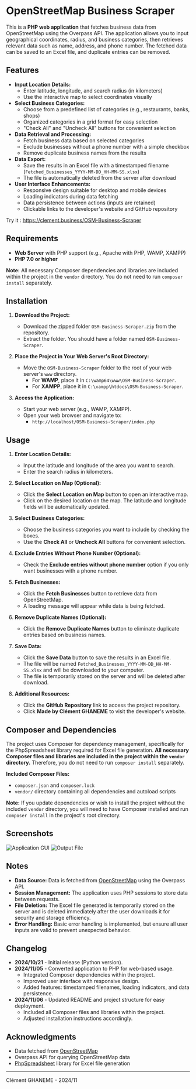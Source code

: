# OpenStreetMap Business Scraper

This is a **PHP web application** that fetches business data from OpenStreetMap using the Overpass API. The application allows you to input geographical coordinates, radius, and business categories, then retrieves relevant data such as name, address, and phone number. The fetched data can be saved to an Excel file, and duplicate entries can be removed.

## Features

- **Input Location Details:**
  - Enter latitude, longitude, and search radius (in kilometers)
  - Use the interactive map to select coordinates visually
- **Select Business Categories:**
  - Choose from a predefined list of categories (e.g., restaurants, banks, shops)
  - Organized categories in a grid format for easy selection
  - "Check All" and "Uncheck All" buttons for convenient selection
- **Data Retrieval and Processing:**
  - Fetch business data based on selected categories
  - Exclude businesses without a phone number with a simple checkbox
  - Remove duplicate business names from the results
- **Data Export:**
  - Save the results in an Excel file with a timestamped filename (`Fetched_Businesses_YYYY-MM-DD_HH-MM-SS.xlsx`)
  - The file is automatically deleted from the server after download
- **User Interface Enhancements:**
  - Responsive design suitable for desktop and mobile devices
  - Loading indicators during data fetching
  - Data persistence between actions (inputs are retained)
  - Clickable links to the developer's website and GitHub repository
 
Try it : https://clement.business/OSM-Business-Scraper

## Requirements

- **Web Server** with PHP support (e.g., Apache with PHP, WAMP, XAMPP)
- **PHP 7.0 or higher**

**Note:** All necessary Composer dependencies and libraries are included within the project in the `vendor` directory. You do not need to run `composer install` separately.

## Installation

1. **Download the Project:**

   - Download the zipped folder `OSM-Business-Scraper.zip` from the repository.
   - Extract the folder. You should have a folder named `OSM-Business-Scraper`.

2. **Place the Project in Your Web Server's Root Directory:**

   - Move the `OSM-Business-Scraper` folder to the root of your web server's `www` directory.
     - For **WAMP**, place it in `C:\wamp64\www\OSM-Business-Scraper`.
     - For **XAMPP**, place it in `C:\xampp\htdocs\OSM-Business-Scraper`.

3. **Access the Application:**

   - Start your web server (e.g., WAMP, XAMPP).
   - Open your web browser and navigate to:
     - `http://localhost/OSM-Business-Scraper/index.php`

## Usage

1. **Enter Location Details:**

   - Input the latitude and longitude of the area you want to search.
   - Enter the search radius in kilometers.

2. **Select Location on Map (Optional):**

   - Click the **Select Location on Map** button to open an interactive map.
   - Click on the desired location on the map. The latitude and longitude fields will be automatically updated.

3. **Select Business Categories:**

   - Choose the business categories you want to include by checking the boxes.
   - Use the **Check All** or **Uncheck All** buttons for convenient selection.

4. **Exclude Entries Without Phone Number (Optional):**

   - Check the **Exclude entries without phone number** option if you only want businesses with a phone number.

5. **Fetch Businesses:**

   - Click the **Fetch Businesses** button to retrieve data from OpenStreetMap.
   - A loading message will appear while data is being fetched.

6. **Remove Duplicate Names (Optional):**

   - Click the **Remove Duplicate Names** button to eliminate duplicate entries based on business names.

7. **Save Data:**

   - Click the **Save Data** button to save the results in an Excel file.
   - The file will be named `Fetched_Businesses_YYYY-MM-DD_HH-MM-SS.xlsx` and will be downloaded to your computer.
   - The file is temporarily stored on the server and will be deleted after download.

8. **Additional Resources:**

   - Click the **GitHub Repository** link to access the project repository.
   - Click **Made by Clément GHANEME** to visit the developer's website.

## Composer and Dependencies

The project uses Composer for dependency management, specifically for the PhpSpreadsheet library required for Excel file generation. **All necessary Composer files and libraries are included in the project within the `vendor` directory.** Therefore, you do not need to run `composer install` separately.

**Included Composer Files:**

- `composer.json` and `composer.lock`
- `vendor/` directory containing all dependencies and autoload scripts

**Note:** If you update dependencies or wish to install the project without the included `vendor` directory, you will need to have Composer installed and run `composer install` in the project's root directory.

## Screenshots

![Application GUI](Screenshot_1.png)
![Output File](Screenshot_2.jpg)

## Notes

- **Data Source:** Data is fetched from [OpenStreetMap](https://www.openstreetmap.org/) using the Overpass API.
- **Session Management:** The application uses PHP sessions to store data between requests.
- **File Deletion:** The Excel file generated is temporarily stored on the server and is deleted immediately after the user downloads it for security and storage efficiency.
- **Error Handling:** Basic error handling is implemented, but ensure all user inputs are valid to prevent unexpected behavior.

## Changelog

- **2024/10/21** - Initial release (Python version).
- **2024/11/05** - Converted application to PHP for web-based usage.
  - Integrated Composer dependencies within the project.
  - Improved user interface with responsive design.
  - Added features: timestamped filenames, loading indicators, and data persistence.
- **2024/11/06** - Updated README and project structure for easy deployment.
  - Included all Composer files and libraries within the project.
  - Adjusted installation instructions accordingly.

## Acknowledgments

- Data fetched from [OpenStreetMap](https://www.openstreetmap.org/)
- Overpass API for querying OpenStreetMap data
- [PhpSpreadsheet](https://github.com/PHPOffice/PhpSpreadsheet) library for Excel file generation

---

Clément GHANEME - 2024/11
